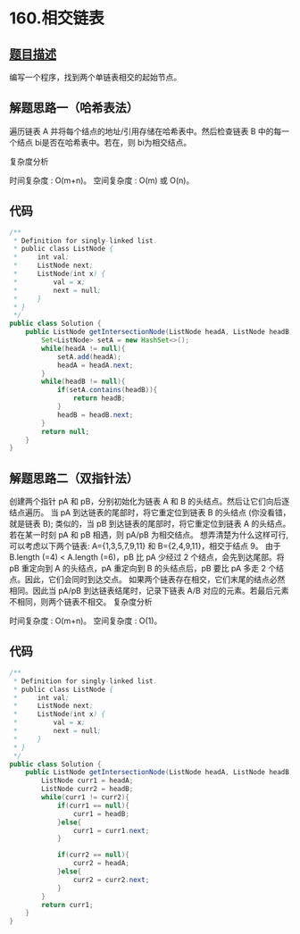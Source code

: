 # 160.相交链表

## [题目描述](https://leetcode-cn.com/problems/intersection-of-two-linked-lists/)
编写一个程序，找到两个单链表相交的起始节点。


## 解题思路一（哈希表法）
遍历链表 A 并将每个结点的地址/引用存储在哈希表中。然后检查链表 B 中的每一个结点 bi是否在哈希表中。若在，则 bi为相交结点。

复杂度分析

时间复杂度 : O(m+n)。
空间复杂度 : O(m) 或 O(n)。


## 代码
```java
/**
 * Definition for singly-linked list.
 * public class ListNode {
 *     int val;
 *     ListNode next;
 *     ListNode(int x) {
 *         val = x;
 *         next = null;
 *     }
 * }
 */
public class Solution {
    public ListNode getIntersectionNode(ListNode headA, ListNode headB) {
        Set<ListNode> setA = new HashSet<>();
        while(headA != null){
            setA.add(headA);
            headA = headA.next;
        }
        while(headB != null){
            if(setA.contains(headB)){
                return headB;
            }                
            headB = headB.next;
        }
        return null;
    }
}
```


## 解题思路二（双指针法）
创建两个指针 pA 和 pB，分别初始化为链表 A 和 B 的头结点。然后让它们向后逐结点遍历。
当 pA 到达链表的尾部时，将它重定位到链表 B 的头结点 (你没看错，就是链表 B); 类似的，当 pB 到达链表的尾部时，将它重定位到链表 A 的头结点。
若在某一时刻 pA 和 pB 相遇，则 pA/pB 为相交结点。
想弄清楚为什么这样可行, 可以考虑以下两个链表: A={1,3,5,7,9,11} 和 B={2,4,9,11}，相交于结点 9。 由于 B.length (=4) < A.length (=6)，pB 比 pA 少经过 2 个结点，会先到达尾部。将 pB 重定向到 A 的头结点，pA 重定向到 B 的头结点后，pB 要比 pA 多走 2 个结点。因此，它们会同时到达交点。
如果两个链表存在相交，它们末尾的结点必然相同。因此当 pA/pB 到达链表结尾时，记录下链表 A/B 对应的元素。若最后元素不相同，则两个链表不相交。
复杂度分析

时间复杂度 : O(m+n)。
空间复杂度 : O(1)。


## 代码
```java
/**
 * Definition for singly-linked list.
 * public class ListNode {
 *     int val;
 *     ListNode next;
 *     ListNode(int x) {
 *         val = x;
 *         next = null;
 *     }
 * }
 */
public class Solution {
    public ListNode getIntersectionNode(ListNode headA, ListNode headB) {
        ListNode curr1 = headA;
        ListNode curr2 = headB;
        while(curr1 != curr2){
            if(curr1 == null){
                curr1 = headB;
            }else{
                curr1 = curr1.next;
            }

            if(curr2 == null){
                curr2 = headA;
            }else{
                curr2 = curr2.next;
            }
        }
        return curr1;
    }
}
```
